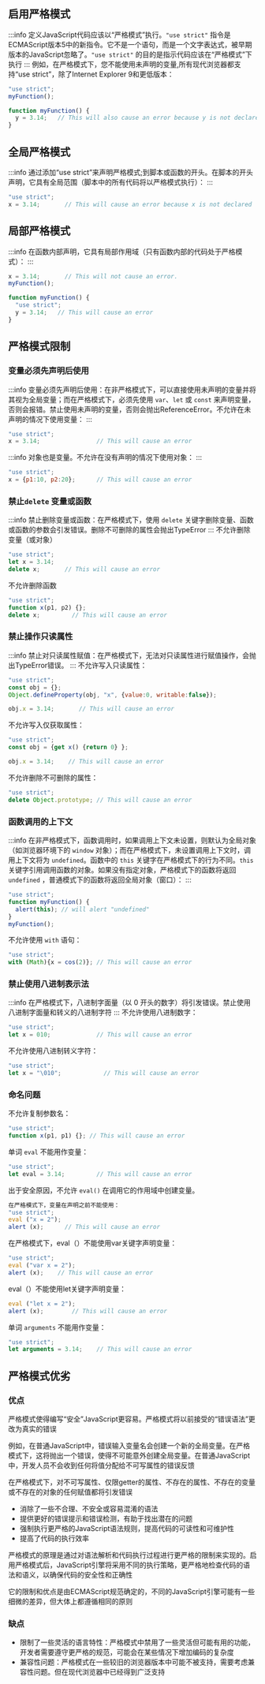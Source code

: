 
<a name="eJVVm"></a>
## 启用严格模式

:::info
定义JavaScript代码应该以“严格模式”执行。`"use strict"` 指令是ECMAScript版本5中的新指令。它不是一个语句，而是一个文字表达式，被早期版本的JavaScript忽略了。`"use strict"` 的目的是指示代码应该在“严格模式”下执行
:::
例如，在严格模式下，您不能使用未声明的变量,所有现代浏览器都支持“use strict”，除了Internet Explorer 9和更低版本：
```javascript
"use strict";
myFunction();

function myFunction() {
  y = 3.14;   // This will also cause an error because y is not declared
}
```


<a name="qMXWZ"></a>
## 全局严格模式

:::info
通过添加“use strict”来声明严格模式;到脚本或函数的开头。在脚本的开头声明，它具有全局范围（脚本中的所有代码将以严格模式执行）：
:::
```javascript
"use strict";
x = 3.14;       // This will cause an error because x is not declared
```

<a name="SXPv4"></a>
## 局部严格模式

:::info
在函数内部声明，它具有局部作用域（只有函数内部的代码处于严格模式）：
:::
```javascript
x = 3.14;       // This will not cause an error.
myFunction();

function myFunction() {
  "use strict";
  y = 3.14;   // This will cause an error
}
```


<a name="Iv2SQ"></a>
## 严格模式限制

<a name="tbz3Y"></a>
### 变量必须先声明后使用

:::info
变量必须先声明后使用：在非严格模式下，可以直接使用未声明的变量并将其视为全局变量；而在严格模式下，必须先使用 `var`、`let` 或 `const` 来声明变量，否则会报错。禁止使用未声明的变量，否则会抛出ReferenceError。不允许在未声明的情况下使用变量：
:::
```javascript
"use strict";
x = 3.14;                // This will cause an error
```

:::info
对象也是变量。不允许在没有声明的情况下使用对象：
:::
```javascript
"use strict";
x = {p1:10, p2:20};      // This will cause an error
```

<a name="YkBbK"></a>
### 禁止`delete` 变量或函数

:::info
禁止删除变量或函数：在严格模式下，使用 `delete` 关键字删除变量、函数或函数的参数会引发错误。删除不可删除的属性会抛出TypeError
:::
不允许删除变量（或对象）
```javascript
"use strict";
let x = 3.14;
delete x;       // This will cause an error
```

不允许删除函数
```javascript
"use strict";
function x(p1, p2) {};
delete x;         // This will cause an error 

```

<a name="IAdR8"></a>
### 禁止操作只读属性

:::info
禁止对只读属性赋值：在严格模式下，无法对只读属性进行赋值操作，会抛出TypeError错误。
:::
不允许写入只读属性：
```javascript
"use strict";
const obj = {};
Object.defineProperty(obj, "x", {value:0, writable:false});

obj.x = 3.14;       // This will cause an error
```

不允许写入仅获取属性：
```javascript
"use strict";
const obj = {get x() {return 0} };

obj.x = 3.14;    // This will cause an error
```

不允许删除不可删除的属性：
```javascript
"use strict";
delete Object.prototype; // This will cause an error
```

<a name="doTK4"></a>
### 函数调用的上下文

:::info
在非严格模式下，函数调用时，如果调用上下文未设置，则默认为全局对象（如浏览器环境下的 `window` 对象）；而在严格模式下，未设置调用上下文时，调用上下文将为 `undefined`。函数中的 `this` 关键字在严格模式下的行为不同。`this` 关键字引用调用函数的对象。如果没有指定对象，严格模式下的函数将返回 `undefined` ，普通模式下的函数将返回全局对象（窗口）：
:::
```javascript
"use strict";
function myFunction() {
  alert(this); // will alert "undefined"
}
myFunction();
```

不允许使用 `with` 语句：
```javascript
"use strict";
with (Math){x = cos(2)}; // This will cause an error
```

<a name="hDE1A"></a>
### 禁止使用八进制表示法

:::info
在严格模式下，八进制字面量（以 0 开头的数字）将引发错误。禁止使用八进制字面量和转义的八进制字符
:::
不允许使用八进制数字：
```javascript
"use strict";
let x = 010;             // This will cause an error
```

不允许使用八进制转义字符：
```javascript
"use strict";
let x = "\010";            // This will cause an error
```

<a name="Etg1A"></a>
### 命名问题

不允许复制参数名：
```javascript
"use strict";
function x(p1, p1) {}; // This will cause an error
```

单词 `eval` 不能用作变量：
```javascript
"use strict";
let eval = 3.14;         // This will cause an error
```

出于安全原因，不允许 `eval()` 在调用它的作用域中创建变量。
```javascript
在严格模式下，变量在声明之前不能使用：
"use strict";
eval ("x = 2");
alert (x);      // This will cause an error
```

在严格模式下，eval（）不能使用var关键字声明变量：
```javascript
"use strict";
eval ("var x = 2");
alert (x);    // This will cause an error
```

eval（）不能使用let关键字声明变量：
```javascript
eval ("let x = 2");
alert (x);        // This will cause an error
```

单词 `arguments` 不能用作变量：
```javascript
"use strict";
let arguments = 3.14;    // This will cause an error
```


<a name="tePK3"></a>
## 严格模式优劣

<a name="HxX4C"></a>
### 优点

严格模式使得编写“安全”JavaScript更容易。严格模式将以前接受的“错误语法”更改为真实的错误

例如，在普通JavaScript中，错误输入变量名会创建一个新的全局变量。在严格模式下，这将抛出一个错误，使得不可能意外创建全局变量。在普通JavaScript中，开发人员不会收到任何将值分配给不可写属性的错误反馈

在严格模式下，对不可写属性、仅限getter的属性、不存在的属性、不存在的变量或不存在的对象的任何赋值都将引发错误

- 消除了一些不合理、不安全或容易混淆的语法
- 提供更好的错误提示和错误检测，有助于找出潜在的问题
- 强制执行更严格的JavaScript语法规则，提高代码的可读性和可维护性
- 提高了代码的执行效率

严格模式的原理是通过对语法解析和代码执行过程进行更严格的限制来实现的。启用严格模式后，JavaScript引擎将采用不同的执行策略，更严格地检查代码的语法和语义，以确保代码的安全性和正确性

它的限制和优点是由ECMAScript规范确定的，不同的JavaScript引擎可能有一些细微的差异，但大体上都遵循相同的原则


<a name="IjyYN"></a>
### 缺点

- 限制了一些灵活的语言特性：严格模式中禁用了一些灵活但可能有用的功能，开发者需要遵守更严格的规范，可能会在某些情况下增加编码的复杂度
- 兼容性问题：严格模式在一些较旧的浏览器版本中可能不被支持，需要考虑兼容性问题。但在现代浏览器中已经得到广泛支持
